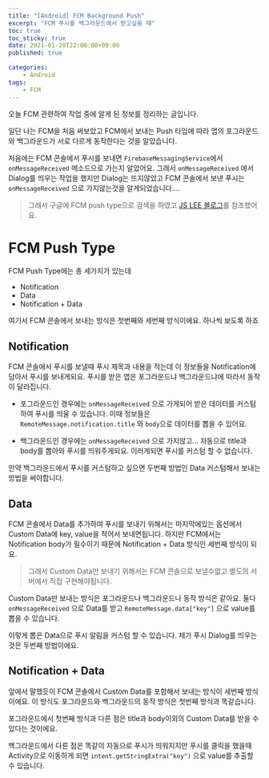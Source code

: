 ```yaml
---
title: "[Android] FCM Background Push"
excerpt: "FCM 푸시를 백그라운드에서 받고싶을 때"
toc: true
toc_sticky: true
date: 2021-01-20T22:00:00+09:00
published: true

categories:
    - Android
tags:
    - FCM
---
```


오늘 FCM 관련하여 작업 중에 알게 된 정보를 정리하는 글입니다.

일단 나는 FCM을 처음 써보았고 FCM에서 보내는 Push 타입에 따라 앱의 포그라운드와 백그라운드가 서로 다르게 동작한다는 것을 알았습니다.

처음에는 FCM 콘솔에서 푸시를 보내면 `FirebaseMessagingService`에서 `onMessageReceived` 메소드으로 가는지 알았어요. 그래서 `onMessageReceived` 에서 Dialog를 띄우는 작업을 했지만 Dialog는 뜨지않았고 FCM 콘솔에서 보낸 푸시는 `onMessageReceived` 으로 가지않는것을 알게되었습니다....

> 그래서 구글에 FCM push type으로 검색을 하였고 [JS LEE 블로그](https://justbobby.tistory.com/3)를 참조했어요.

# FCM Push Type

FCM Push Type에는 총 세가지가 있는데
- Notification
- Data
- Notification + Data

여기서 FCM 콘솔에서 보내는 방식은 첫번째와 세번째 방식이에요. 하나씩 보도록 하죠

## Notification

FCM 콘솔에서 푸시를 보낼때 푸시 제목과 내용을 적는데 이 정보들을 Notification에 담아서 푸시를 보내게되요. 푸시를 받은 앱은 포그라운드냐 백그라운드냐에 따라서 동작이 달라집니다.

- 포그라운드인 경우에는 `onMessageReceived` 으로 가게되어 받은 데이터를 커스텀하여 푸시를 띄울 수 있습니다. 이때 정보들은 `RemoteMessage.notification.title` 와 `body`으로 데이터를 뽑을 수 있어요.

- 백그라운드인 경우에는 `onMessageReceived` 으로 가지않고... 자동으로 title과 body를 뽑아와 푸시를 띄워주게되요. 이러게되면 푸시를 커스텀 할 수 없습니다.

만약 백그라운드에서 푸시를 커스텀하고 싶으면 두번째 방법인 Data 커스텀해서 보내는 방법을 써야합니다.

## Data

FCM 콘솔에서 Data를 추가하여 푸시를 보내기 위해서는 마지막에있는 옵션에서 Custom Data에 key, value을 적어서 보내면됩니다. 하지만 FCM에서는 Notification body가 필수이기 때문에 Notification + Data 방식인 세번째 방식이 되요. 

> 그래서 Custom Data만 보내기 위해서는 FCM 콘솔으로 보낼수없고 별도의 서버에서 직접 구현해야됩니다.

Custom Data만 보내는 방식은 포그라운드나 백그라운드나 동작 방식은 같아요. 둘다 `onMessageReceived` 으로 Data를 받고 `RemoteMessage.data["key"]` 으로 value를 뽑을 수 있습니다.

이렇게 뽑은 Data으로 푸시 알림을 커스텀 할 수 있습니다. 제가 푸시 Dialog를 띄우는것은 두번째 방법이에요.

## Notification + Data

앞에서 말했듯이 FCM 콘솔에서 Custom Data를 포함해서 보내는 방식이 세번째 방식이에요. 이 방식도 포그라운드와 백그라운드의 동작 방식은 첫번째 방식과 똑같습니다.

포그라운드에서 첫번째 방식과 다른 점은 title과 body이외의 Custom Data를 받을 수 있다는 것이에요.

백그라운드에서 다른 점은 똑같이 자동으로 푸시가 띄워지지만 푸시를 클릭을 했을때 Activity으로 이동하게 되면 `intent.getStringExtra("key")` 으로 value를 추출할 수 있습니다.